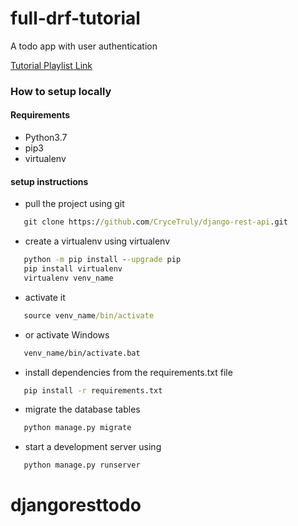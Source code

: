 # full-drf-tutorial
A todo app with user authentication

[Tutorial Playlist Link](https://www.youtube.com/watch?v=zpz5OeNKUug&list=PLx-q4INfd95FWHy9M3Gt6NkUGR2R2yqT8)


### How to setup locally
#### Requirements

- Python3.7
- pip3
- virtualenv


#### setup instructions

- pull the project using git
```cmd
   git clone https://github.com/CryceTruly/django-rest-api.git
   ```
- create   a virtualenv using virtualenv
```cmd
   python -m pip install --upgrade pip
   pip install virtualenv
   virtualenv venv_name
   ```
- activate it 
```cmd
   source venv_name/bin/activate
   ```
- or activate Windows
```cmd
   venv_name/bin/activate.bat
   ```
- install dependencies from the requirements.txt file
```cmd
   pip install -r requirements.txt
   ```

- migrate the database tables
```cmd
   python manage.py migrate
   ```
- start a development server using 
```cmd
   python manage.py runserver
   ```
# djangoresttodo
